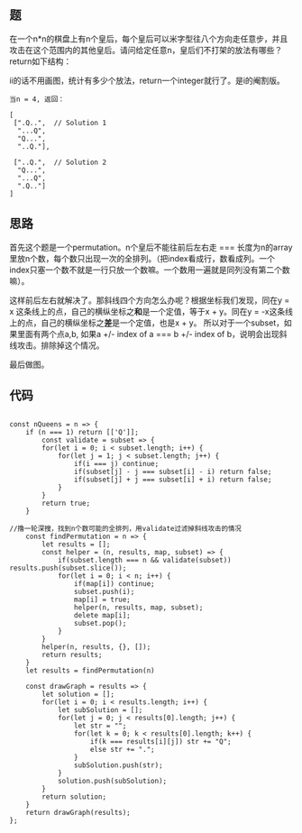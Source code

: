 ## 题

在一个n*n的棋盘上有n个皇后，每个皇后可以米字型往八个方向走任意步，并且攻击在这个范围内的其他皇后。请问给定任意n，皇后们不打架的放法有哪些？ return如下结构：

ii的话不用画图，统计有多少个放法，return一个integer就行了。是i的阉割版。
```
当n = 4, 返回：

[
 [".Q..",  // Solution 1
  "...Q",
  "Q...",
  "..Q."],

 ["..Q.",  // Solution 2
  "Q...",
  "...Q",
  ".Q.."]
]

```

## 思路

首先这个题是一个permutation。n个皇后不能往前后左右走 === 长度为n的array里放n个数，每个数只出现一次的全排列。（把index看成行，数看成列。一个index只塞一个数不就是一行只放一个数嘛。一个数用一遍就是同列没有第二个数嘛）。

这样前后左右就解决了。那斜线四个方向怎么办呢？根据坐标我们发现，同在y = x 这条线上的点，自己的横纵坐标之**和**是一个定值，等于x + y。同在y = -x这条线上的点，自己的横纵坐标之**差**是一个定值，也是x + y。
所以对于一个subset，如果里面有两个点a,b, 如果a +/- index of a === b +/- index of b，说明会出现斜线攻击。排除掉这个情况。

最后做图。


## 代码

```

const nQueens = n => {
	if (n === 1) return [['Q']];
		const validate = subset => {
		for(let i = 0; i < subset.length; i++) {
			for(let j = 1; j < subset.length; j++) {
				if(i === j) continue;
				if(subset[j] - j === subset[i] - i) return false;
				if(subset[j] + j === subset[i] + i) return false;
			}
		}
		return true; 
	}
 
//撸一轮深搜，找到n个数可能的全排列，用validate过滤掉斜线攻击的情况
	const findPermutation = n => {
		let results = [];
		const helper = (n, results, map, subset) => {
			if(subset.length === n && validate(subset)) results.push(subset.slice());
			for(let i = 0; i < n; i++) {
				if(map[i]) continue;
				subset.push(i);
				map[i] = true;
				helper(n, results, map, subset);
				delete map[i];
				subset.pop();
			}
		}
		helper(n, results, {}, []);
		return results;
	}
	let results = findPermutation(n)
	
	const drawGraph = results => {
		let solution = [];
		for(let i = 0; i < results.length; i++) {
			let subSolution = [];
			for(let j = 0; j < results[0].length; j++) {
				let str = "";
				for(let k = 0; k < results[0].length; k++) {
					if(k === results[i][j]) str += "Q";
					else str += ".";	
				}
				subSolution.push(str);
			}
			solution.push(subSolution);
		}
		return solution;
	}
	return drawGraph(results);
};


```
